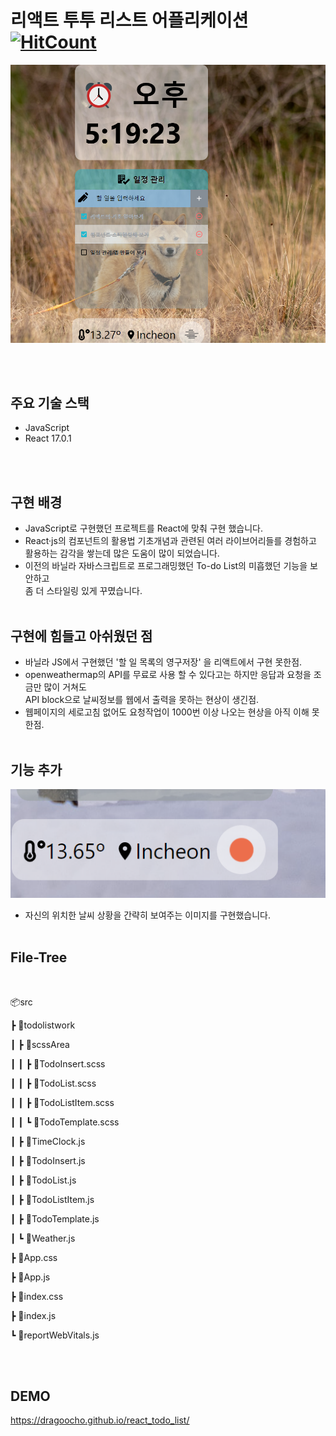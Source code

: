 # 리액트 투투 리스트 어플리케이션 [![HitCount](http://hits.dwyl.com/dragoocho/react_todo_list.svg)](http://hits.dwyl.com/dragoocho/react_todo_list)

![screenshot](https://github.com/DragooCho/TIL/blob/main/image/cap6.png?raw=true)

<br />
<br />

## 주요 기술 스택

- JavaScript 
- React 17.0.1

<br />
<br />

## 구현 배경

- JavaScript로 구현했던 프로젝트를 React에 맞춰 구현 했습니다.
- React·js의 컴포넌트의 활용법 기초개념과 관련된 여러 라이브어리들를 경험하고  
  활용하는 감각을 쌓는데 많은 도움이 많이 되었습니다.
- 이전의 바닐라 자바스크립트로 프로그래밍했던 To-do List의 미흡했던 기능을 보안하고  
   좀 더 스타일링 있게 꾸몄습니다.
  <br />
  <br />

## 구현에 힘들고 아쉬웠던 점

- 바닐라 JS에서 구현했던 '할 일 목록의 영구저장' 을 리액트에서 구현 못한점.
- openweathermap의 API를 무료로 사용 할 수 있다고는 하지만 응답과 요청을 조금만 많이 거쳐도  
  API block으로 날씨정보를 웹에서 출력을 못하는 현상이 생긴점.
- 웹페이지의 세로고침 없어도 요청작업이 1000번 이상 나오는 현상을 아직 이해 못한점.
  <br />
  <br />

## 기능 추가

![](https://github.com/DragooCho/TIL/blob/main/image/wed.png?raw=true)

- 자신의 위치한 날씨 상황을 간략히 보여주는 이미지를 구현했습니다.
  <br />
  <br />

## File-Tree

<br />
<p>📦src</p>
<p> ┣ 📂todolistwork</p>
<p> ┃ ┣ 📂scssArea</p>
<p> ┃ ┃ ┣ 📜TodoInsert.scss</p>
<p> ┃ ┃ ┣ 📜TodoList.scss</p>
<p> ┃ ┃ ┣ 📜TodoListItem.scss</p>
<p> ┃ ┃ ┗ 📜TodoTemplate.scss</p>
<p> ┃ ┣ 📜TimeClock.js</p>
<p> ┃ ┣ 📜TodoInsert.js
<p> ┃ ┣ 📜TodoList.js</p>
<p> ┃ ┣ 📜TodoListItem.js</p>
<p> ┃ ┣ 📜TodoTemplate.js</p>
<p> ┃ ┗ 📜Weather.js</p>
<p> ┣ 📜App.css</p>
<p> ┣ 📜App.js</p>
<p> ┣ 📜index.css</p>
<p> ┣ 📜index.js</p>
<p> ┗ 📜reportWebVitals.js</p>
<br />
<br />

## DEMO

https://dragoocho.github.io/react_todo_list/
